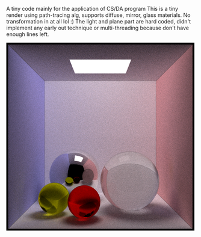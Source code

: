 A tiny code mainly for the application of CS/DA program
This is a tiny render using path-tracing alg, supports diffuse, mirror, glass materials. 
No transformation in at all lol :) 
The light and plane part are hard coded, didn't implement any early out technique or multi-threading because don't have enough lines left.

![alt text](https://raw.githubusercontent.com/Argent1024/Small-renderer/master/result_128_8.png)
